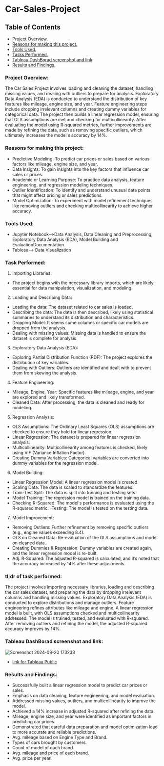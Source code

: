 # Car-Sales-Project
## Table of Contents
- [Project Overview.](#project-overview)
- [Reasons for making this project.](#reasons-for-making-this-project)
- [Tools Used.](#tools-used)
- [Tasks Performed.](#task-performed)
- [Tableau DashBorad screenshot and link](#tableau-dashBorad-screenshot-and-link)
- [Results and Findings.](#results-and-findings)

### Project Overview:
The Car Sales Project involves loading and cleaning the dataset, handling missing values, and dealing with outliers to prepare for analysis. Exploratory Data Analysis (EDA) is conducted to understand the distribution of key features like mileage, engine size, and year. Feature engineering steps include dropping irrelevant columns and creating dummy variables for categorical data. The project then builds a linear regression model, ensuring that OLS assumptions are met and checking for multicollinearity. After evaluating the model using R-squared metrics, further improvements are made by refining the data, such as removing specific outliers, which ultimately increases the model's accuracy by 14%.

### Reasons for making this project:
- Predictive Modeling: To predict car prices or sales based on various factors like mileage, engine size, and year.
- Data Insights: To gain insights into the key factors that influence car sales or prices.
- Academic or Learning Purpose: To practice data analysis, feature engineering, and regression modeling techniques.
- Outlier Identification: To identify and understand unusual data points that might affect pricing or sales predictions.
- Model Optimization: To experiment with model refinement techniques like removing outliers and checking multicollinearity to achieve higher accuracy.

### Tools Used:
- Jupyter Notebook-->Data Analysis, Data Cleaning and Preprocessing, Exploratory Data Analysis (EDA), Model Building and EvaluationDocumentation
- Tableau--> Data Visualization

### Task Performed:
1) Importing Libraries: 
- The project begins with the necessary library imports, which are likely essential for data manipulation, visualization, and modeling.
2) Loading and Describing Data:
- Loading the data: The dataset related to car sales is loaded.
- Describing the data: The data is then described, likely using statistical summaries to understand its distribution and characteristics.
- Dropping Model: It seems some columns or specific car models are dropped from the analysis.
- Dealing with missing values: Missing data is handled to ensure the dataset is complete for analysis.

3) Exploratory Data Analysis (EDA):
- Exploring Partial Distribution Function (PDF): The project explores the distribution of key variables.
- Dealing with Outliers: Outliers are identified and dealt with to prevent them from skewing the analysis.
 
4) Feature Engineering:
- Mileage, Engine, Year: Specific features like mileage, engine, and year are explored and likely transformed.
- Cleaned Data: After processing, the data is cleaned and ready for modeling.
  
5) Regression Analysis:
- OLS Assumptions: The Ordinary Least Squares (OLS) assumptions are checked to ensure they hold for linear regression.
- Linear Regression: The dataset is prepared for linear regression analysis.
- Multicollinearity: Multicollinearity among features is checked, likely using VIF (Variance Inflation Factor).
- Creating Dummy Variables: Categorical variables are converted into dummy variables for the regression model.
  
6) Model Building:
- Linear Regression Model: A linear regression model is created.
- Scaling Data: The data is scaled to standardize the features.
- Train-Test Split: The data is split into training and testing sets.
- Model Training: The regression model is trained on the training data.
- Checking R-Squared: The model's performance is evaluated using the R-squared metric.
 -Testing: The model is tested on the testing data.
  
7) Model Improvement:
- Removing Outliers: Further refinement by removing specific outliers (e.g., engine values exceeding 8.4).
- OLS on Cleaned Data: Re-evaluation of the OLS assumptions and model on cleaned data.
- Creating Dummies & Regression: Dummy variables are created again, and the linear regression model is re-built.
- Adj. R-Squared: The adjusted R-squared is calculated, and it’s noted that the accuracy increased by 14% after these adjustments.
  
### tl;dr of task performed:
The project involves importing necessary libraries, loading and describing the car sales dataset, and preparing the data by dropping irrelevant columns and handling missing values. Exploratory Data Analysis (EDA) is conducted to explore distributions and manage outliers. Feature engineering refines attributes like mileage and engine. A linear regression model is built, with OLS assumptions checked and multicollinearity addressed. The model is trained, tested, and evaluated with R-squared. After removing outliers and refining the model, the adjusted R-squared accuracy improves by 14%.

### Tableau DashBorad screenshot and link:
![Screenshot 2024-08-20 173233](https://github.com/user-attachments/assets/968c7408-101a-4faa-9a51-1c3f158af590)
- [link for Tableau Public](https://public.tableau.com/app/profile/anuj.prasad7773/viz/Carsalesdashboard_17241498674550/WithClear)



### Results and Findings:
- Successfully built a linear regression model to predict car prices or sales.
- Emphasis on data cleaning, feature engineering, and model evaluation.
- Addressed missing values, outliers, and multicollinearity to improve the model.
- Achieved a 14% increase in adjusted R-squared after refining the data.
- Mileage, engine size, and year were identified as important factors in predicting car prices.
- Demonstrated that careful data preparation and model optimization lead to more accurate and reliable predictions.
- Avg. mileage based on Engine Type and Brand.
- Types of cars brought by customers.
- Count of model of each brand.
- Avg. mileage and price of each brand.
- Avg. price per year.
